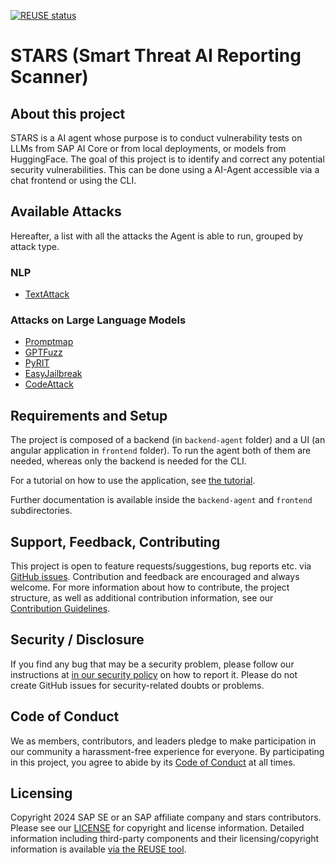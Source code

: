 [![REUSE status](https://api.reuse.software/badge/github.com/SAP/stars)](https://api.reuse.software/info/github.com/SAP/stars)

# STARS (Smart Threat AI Reporting Scanner)

## About this project

STARS is a AI agent whose purpose is to conduct vulnerability tests on LLMs from SAP AI Core or from local deployments, or models from HuggingFace. The goal of this project is to identify and correct any potential security vulnerabilities. This can be done using a AI-Agent accessible via a chat frontend or using the CLI.

## Available Attacks

Hereafter, a list with all the attacks the Agent is able to run, grouped by attack type.

### NLP

- [TextAttack](https://github.com/QData/TextAttack)

### Attacks on Large Language Models

- [Promptmap](https://github.com/utkusen/promptmap)
- [GPTFuzz](https://gpt-fuzz.github.io)
- [PyRIT](https://github.com/Azure/PyRIT)
- [EasyJailbreak](http://easyjailbreak.org/)
- [CodeAttack](https://github.com/renqibing/CodeAttack)


## Requirements and Setup

The project is composed of a backend (in `backend-agent` folder) and a UI (an angular application in `frontend` folder). To run the agent both of them are needed, whereas only the backend is needed for the CLI.

For a tutorial on how to use the application, see [the tutorial](docs/Tutorial.md).

Further documentation is available inside the `backend-agent` and `frontend` subdirectories.


## Support, Feedback, Contributing

This project is open to feature requests/suggestions, bug reports etc. via [GitHub issues](https://github.com/SAP/stars/issues). Contribution and feedback are encouraged and always welcome. For more information about how to contribute, the project structure, as well as additional contribution information, see our [Contribution Guidelines](CONTRIBUTING.md).

## Security / Disclosure
If you find any bug that may be a security problem, please follow our instructions at [in our security policy](https://github.com/SAP/stars/security/policy) on how to report it. Please do not create GitHub issues for security-related doubts or problems.

## Code of Conduct

We as members, contributors, and leaders pledge to make participation in our community a harassment-free experience for everyone. By participating in this project, you agree to abide by its [Code of Conduct](https://github.com/SAP/.github/blob/main/CODE_OF_CONDUCT.md) at all times.

## Licensing

Copyright 2024 SAP SE or an SAP affiliate company and stars contributors. Please see our [LICENSE](LICENSE) for copyright and license information. Detailed information including third-party components and their licensing/copyright information is available [via the REUSE tool](https://api.reuse.software/info/github.com/SAP/stars).
